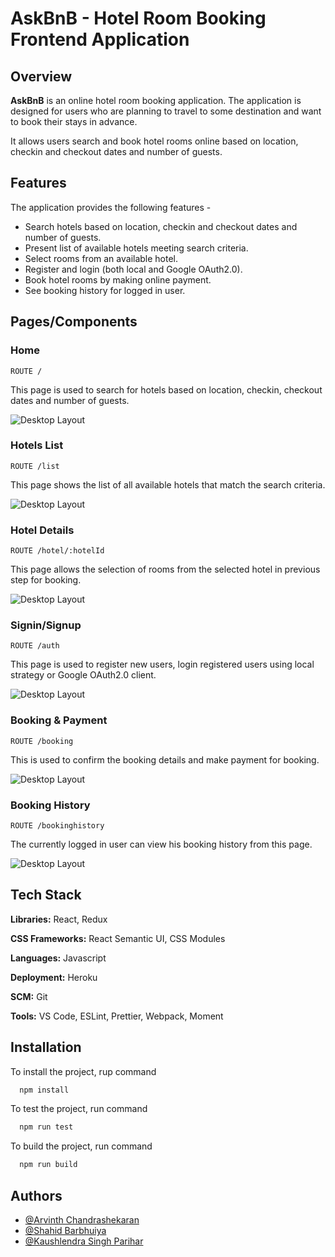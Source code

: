 
# AskBnB - Hotel Room Booking Frontend Application

## Overview

**AskBnB** is an online hotel room booking application. The application is designed
for users who are planning to travel to some destination and want to book their stays in advance. 

It allows users search and book hotel rooms online based on location, checkin and checkout dates and number of 
guests.





## Features
The application provides the following features -
- Search hotels based on location, checkin and checkout dates and number of guests.
- Present list of available hotels meeting search criteria.
- Select rooms from an available hotel.
- Register and login (both local and Google OAuth2.0).
- Book hotel rooms by making online payment.
- See booking history for logged in user.


## Pages/Components

### Home

```
ROUTE /
```
This page is used to search for hotels based on location, checkin, checkout dates and 
number of guests.

![Desktop Layout](https://github.com/pesto-students/ask-bnb-n9-gamma/blob/master/src/assets/screenshot/home.png)

### Hotels List

```
ROUTE /list
```

This page shows the list of all available hotels that match the search criteria.

![Desktop Layout](https://github.com/pesto-students/ask-bnb-n9-gamma/blob/master/src/assets/screenshot/home.png)

### Hotel Details

```
ROUTE /hotel/:hotelId
```
This page allows the selection of rooms from the selected hotel in previous step for booking.

![Desktop Layout](https://github.com/pesto-students/ask-bnb-n9-gamma/blob/master/src/assets/screenshot/roomsDetail.png)

### Signin/Signup

```
ROUTE /auth
```
This page is used to register new users, login registered users using local strategy
or Google OAuth2.0 client.

![Desktop Layout](https://github.com/pesto-students/ask-bnb-n9-gamma/blob/master/src/assets/screenshot/authentication.jpg)

### Booking & Payment

```
ROUTE /booking
```

This is used to confirm the booking details and make payment for booking.

![Desktop Layout](https://github.com/pesto-students/ask-bnb-n9-gamma/blob/master/src/assets/screenshot/booking.jpg)

### Booking History

```
ROUTE /bookinghistory
```
The currently logged in user can view his booking history from this page.

![Desktop Layout](https://github.com/pesto-students/ask-bnb-n9-gamma/blob/master/src/assets/screenshot/booking_history.jpg)

## Tech Stack

**Libraries:** React, Redux

**CSS Frameworks:** React Semantic UI, CSS Modules

**Languages:** Javascript 

**Deployment:** Heroku

**SCM:** Git

**Tools:** VS Code, ESLint, Prettier, Webpack, Moment


## Installation

To install the project, rup command

```bash
  npm install
```
To test the project, run command

```bash
  npm run test
```
To build the project, run command

```bash
  npm run build
```
## Authors

- [@Arvinth Chandrashekaran](https://github.com/ArvinthC3000)
- [@Shahid Barbhuiya](https://github.com/Shahid-prog)
- [@Kaushlendra Singh Parihar](https://github.com/Kaus1247)


